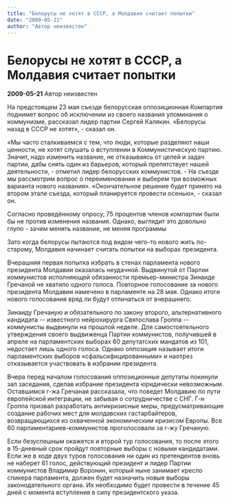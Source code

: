 ```yaml
---
title: "Белорусы не хотят в СССР, а Молдавия считает попытки"
date: "2009-05-21"
author: "Автор неизвестен"
---
```


# Белорусы не хотят в СССР, а Молдавия считает попытки

**2009-05-21** Автор неизвестен

На предстоящем 23 мая съезде белорусская оппозиционная Компартия поднимет вопрос об исключении из своего названия упоминания о коммунизме, рассказал лидер партии Сергей Калякин. «Белорусы назад в СССР не хотят», - сказал он.

«Мы часто сталкиваемся с тем, что люди, которые разделяют наши ценности, не хотят слушать о вступлении в Коммунистическую партию. Значит, надо изменить название, не отказываясь от целей и задач партии, дабы снять один из барьеров, который препятствует нашей деятельности, - отметил лидер белорусских коммунистов. - На съезде мы рассмотрим вопрос о переименовании и выберем три возможных варианта нового названия». «Окончательное решение будет принято на втором этапе съезда, который планируется провести осенью», - сказал он.

Согласно проведённому опросу, 75 процентов членов компартии были бы не против изменения названия. Однако, выглядит это довольно глупо - зачем менять название, не меняя программы

Зато когда белорусы пытаются под видом чего-то нового жить по-старому, Молдавия начинает считать попытки на выборах президента.

Вчерашняя первая попытка избрать в стенах парламента нового президента Молдавии оказалась неудачной. Выдвинутой от Партии коммунистов исполняющей обязанности премьер-министра Зинаиде Гречаной не хватило одного голоса. Повторное голосование за нового президента Молдавии намечено в парламенте на 28 мая. Однако итоги нового голосования вряд ли будут отличаться от вчерашнего.

Зинаиду Гречаную и обязательного по закону второго, альтернативного кандидата -- известного нейрохирурга Святослава Гроппа -- коммунисты выдвинули на прошлой неделе. Для самостоятельного утверждения своего выдвиженца Партии коммунистов, получившей в апреле на парламентских выборах 60 депутатских мандатов из 101, недостает лишь одного голоса. Однако оппозиция называет итоги парламентских выборов «сфальсифицированными» и наотрез отказывается участвовать в избрании президента.

Вчера перед началом голосования оппозиционные депутаты покинули зал заседания, сделав избрание президента юридически невозможным. Оставшимся г-жа Гречаная рассказала, что поведет Молдавию по пути европейской интеграции, не забывая о сотрудничестве с СНГ. Г-н Гроппа призвал разработать антикризисные меры, предусматривающие создание рабочих мест для молдавских гастарбайтеров, возвращающихся из охваченной экономическим кризисом Европы. Все 60 парламентариев-коммунистов проголосовали за г-жу Гречаную.

Если безуспешным окажется и второй тур голосования, то после этого в 15-дневный срок пройдут повторные выборы с новыми кандидатами. Если же в ходе двух туров голосования ни один из претендентов вновь не наберет 61 голос, действующий президент и лидер Партии коммунистов Владимир Воронин, который ныне занимает кресло спикера парламента, должен будет назначить новые выборы законодательного органа. Их необходимо будет провести в течение 45 дней с момента вступления в силу президентского указа.